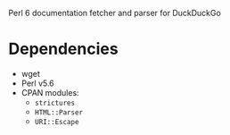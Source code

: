 Perl 6 documentation fetcher and parser for DuckDuckGo

# Dependencies

* wget
* Perl v5.6
* CPAN modules:
  * `strictures`
  * `HTML::Parser`
  * `URI::Escape`

